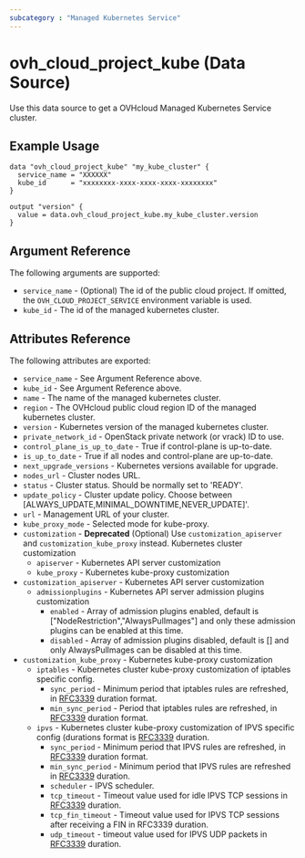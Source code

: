 ```yaml
---
subcategory : "Managed Kubernetes Service"
---
```


# ovh_cloud_project_kube (Data Source)

Use this data source to get a OVHcloud Managed Kubernetes Service cluster.

## Example Usage

```hcl
data "ovh_cloud_project_kube" "my_kube_cluster" {
  service_name = "XXXXXX"
  kube_id      = "xxxxxxxx-xxxx-xxxx-xxxx-xxxxxxxx"
}

output "version" {
  value = data.ovh_cloud_project_kube.my_kube_cluster.version
}
```

## Argument Reference

The following arguments are supported:

* `service_name` - (Optional) The id of the public cloud project. If omitted, the `OVH_CLOUD_PROJECT_SERVICE` environment variable is used.
* `kube_id` - The id of the managed kubernetes cluster.

## Attributes Reference

The following attributes are exported:

* `service_name` - See Argument Reference above.
* `kube_id` - See Argument Reference above.
* `name` - The name of the managed kubernetes cluster.
* `region` - The OVHcloud public cloud region ID of the managed kubernetes cluster.
* `version` - Kubernetes version of the managed kubernetes cluster.
* `private_network_id` - OpenStack private network (or vrack) ID to use.
* `control_plane_is_up_to_date` - True if control-plane is up-to-date.
* `is_up_to_date` - True if all nodes and control-plane are up-to-date.
* `next_upgrade_versions` - Kubernetes versions available for upgrade.
* `nodes_url` - Cluster nodes URL.
* `status` - Cluster status. Should be normally set to 'READY'.
* `update_policy` - Cluster update policy. Choose between [ALWAYS_UPDATE,MINIMAL_DOWNTIME,NEVER_UPDATE]'.
* `url` - Management URL of your cluster.
* `kube_proxy_mode` - Selected mode for kube-proxy.
* `customization` - **Deprecated** (Optional) Use `customization_apiserver` and `customization_kube_proxy` instead. Kubernetes cluster customization
    * `apiserver` - Kubernetes API server customization
    * `kube_proxy` - Kubernetes kube-proxy customization
* `customization_apiserver` - Kubernetes API server customization
    * `admissionplugins` - Kubernetes API server admission plugins customization
      * `enabled` - Array of admission plugins enabled, default is ["NodeRestriction","AlwaysPulImages"] and only these admission plugins can be enabled at this time.
      * `disabled` - Array of admission plugins disabled, default is [] and only AlwaysPulImages can be disabled at this time.
* `customization_kube_proxy` - Kubernetes kube-proxy customization
  * `iptables` - Kubernetes cluster kube-proxy customization of iptables specific config.
      * `sync_period` - Minimum period that iptables rules are refreshed, in [RFC3339](https://www.rfc-editor.org/rfc/rfc3339) duration format.
      * `min_sync_period` - Period that iptables rules are refreshed, in [RFC3339](https://www.rfc-editor.org/rfc/rfc3339) duration format.
  * `ipvs` - Kubernetes cluster kube-proxy customization of IPVS specific config (durations format is [RFC3339](https://www.rfc-editor.org/rfc/rfc3339) duration.
      * `sync_period` - Minimum period that IPVS rules are refreshed, in [RFC3339](https://www.rfc-editor.org/rfc/rfc3339) duration format.
      * `min_sync_period` - Minimum period that IPVS rules are refreshed in [RFC3339](https://www.rfc-editor.org/rfc/rfc3339) duration.
      * `scheduler` - IPVS scheduler.
      * `tcp_timeout` - Timeout value used for idle IPVS TCP sessions in [RFC3339](https://www.rfc-editor.org/rfc/rfc3339) duration.
      * `tcp_fin_timeout` - Timeout value used for IPVS TCP sessions after receiving a FIN in RFC3339 duration.
      * `udp_timeout` - timeout value used for IPVS UDP packets in [RFC3339](https://www.rfc-editor.org/rfc/rfc3339) duration.

